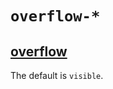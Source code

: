 # `overflow-*`
## [overflow](https://developer.mozilla.org/en-US/docs/Web/CSS/overflow)
The default is `visible`.
